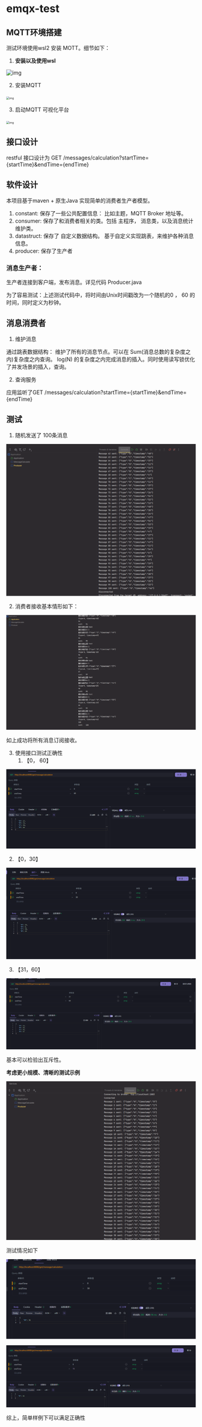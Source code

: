 # emqx-test
## MQTT环境搭建

测试环境使用wsl2 安装 MOTT。细节如下：

1. **安装以及使用wsl**

![img](https://gwtoui6x548.feishu.cn/space/api/box/stream/download/asynccode/?code=MWQxMzQxOGRhNWI3YTlmZDk0ZTkxMzkwZmM2Mjc2Y2RfT3hPR01CM29lem8xcTUwdGpUWVJjSk1CZUVBanByd0hfVG9rZW46R0pVWmJvenFob3I4Y1R4aXlTdWNXSUJmbjdXXzE3MjczNjYwODU6MTcyNzM2OTY4NV9WNA)

2. 安装MQTT

<img src="https://gwtoui6x548.feishu.cn/space/api/box/stream/download/asynccode/?code=OTRiYTM3OWQ3MTZlMGY1MmZiYTY4NDYxZDQzOGUzMjFfUTR4dVJwVEk1Wk1Pa25yRnlhTnQ3SUFZT3Q0TXpVRWFfVG9rZW46TUpzMmI4emQzb05xZ0N4VkluZ2NOdEhpbmJmXzE3MjczNjYxMTU6MTcyNzM2OTcxNV9WNA" alt="img" style="zoom:50%;" />

3. 启动MQTT 可视化平台

<img src="https://gwtoui6x548.feishu.cn/space/api/box/stream/download/asynccode/?code=YzkyMGQyMGIwMjBhZGE2ZmI4ZDFhMjg0MDA1YTFlYjhfSkRLeHdJVkFBaXVUTkxRTHQ5MFZCajF0UkptSEVHUGlfVG9rZW46Ukk2VGJweDM1b2o2Vnl4bFdwNWN5SjVXbnRkXzE3MjczNjYxODY6MTcyNzM2OTc4Nl9WNA" alt="img" style="zoom:50%;" />

## 接口设计

restful 接口设计为 GET /messages/calculation?startTime={startTime}&endTime={endTime}

## 软件设计

本项目基于maven +  原生Java 实现简单的消费者生产者模型。

1. constant: 保存了一些公共配置信息： 比如主题，MQTT Broker 地址等。
2. consumer: 保存了和消费者相关的类。包括 主程序， 消息类，以及消息统计维护类。
3. datastruct:  保存了 自定义数据结构。 基于自定义实现跳表，来维护各种消息信息。
4. producer: 保存了生产者

### 消息生产者：

生产者连接到客户端，发布消息。详见代码 Producer.java

为了容易测试：上述测试代码中，将时间由Unix时间戳改为一个随机的0 ， 60 的时间，同时定义为秒钟。



## 消息消费者

1. 维护消息

通过跳表数据结构： 维护了所有的消息节点。可以在 Sum(消息总数的复杂度之内)复杂度之内查询。 log(N) 的复杂度之内完成消息的插入。同时使用读写锁优化了并发场景的插入，查询。

2. 查询服务

应用监听了GET /messages/calculation?startTime={startTime}&endTime={endTime}

## 测试

1. 随机发送了 100条消息

<img src="./assets/image-20240927002450258.png" alt="image-20240927002450258" style="zoom: 80%;" />

2. 消费者接收基本情形如下：

<img src="./assets/image-20240927002548548.png" alt="image-20240927002548548" style="zoom:67%;" />

如上成功将所有消息订阅接收。

3. 使用接口测试正确性
   1. 【0， 60】

![image-20240927002648852](./assets/image-20240927002648852.png)

2. 【0，30】

![image-20240927002718805](./assets/image-20240927002718805.png)

3. 【31，60】

![image-20240927002756029](./assets/image-20240927002756029.png)

基本可以检验出互斥性。

**考虑更小规模、清晰的测试示例**

![image-20240927003545258](./assets/image-20240927003545258.png)

测试情况如下

![image-20240927003625791](./assets/image-20240927003625791.png)

![image-20240927003638512](./assets/image-20240927003638512.png)

综上，简单样例下可以满足正确性
